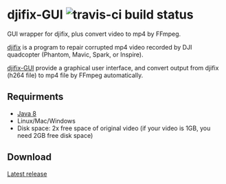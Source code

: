 # djifix-GUI ![travis-ci build status](https://travis-ci.org/ronald8192/djifix-GUI.svg?branch=master)
GUI wrapper for djifix, plus convert video to mp4 by FFmpeg.

[djifix](http://djifix.live555.com) is a program to repair corrupted mp4 video recorded by DJI quadcopter (Phantom, Mavic, Spark, or Inspire).

[djifix-GUI](https://github.com/ronald8192/djifix-GUI/) provide a graphical user interface, and convert output from djifix (h264 file) to mp4 file by FFmpeg automatically.

## Requirments
* [Java 8](http://www.oracle.com/technetwork/java/javase/downloads/jre8-downloads-2133155.html)
* Linux/Mac/Windows
* Disk space: 2x free space of original video (if your video is 1GB, you need 2GB free disk space)

## Download

[Latest release](https://github.com/ronald8192/djifix-GUI/releases/latest)